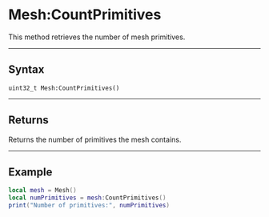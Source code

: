 # Mesh:CountPrimitives

This method retrieves the number of mesh primitives.

---
## Syntax

`uint32_t Mesh:CountPrimitives()`

---
## Returns

Returns the number of primitives the mesh contains.

---
## Example

```lua
local mesh = Mesh()
local numPrimitives = mesh:CountPrimitives()
print("Number of primitives:", numPrimitives)
```